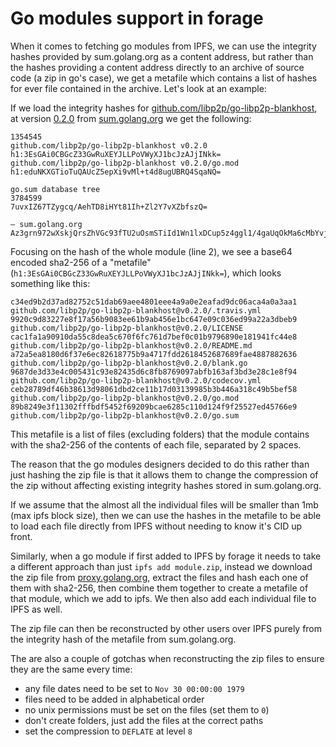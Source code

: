 # Go modules support in forage

When it comes to fetching go modules from IPFS, we can use the integrity hashes provided by sum.golang.org as a content address, but rather than the hashes providing a content address directly to an archive of source code (a zip in go's case), we get a metafile which contains a list of hashes for ever file contained in the archive. Let's look at an example:

If we load the integrity hashes for [github.com/libp2p/go-libp2p-blankhost](https://github.com/libp2p/go-libp2p-blankhost), at version [0.2.0](https://github.com/libp2p/go-libp2p-blankhost/releases/tag/v0.2.0) from [sum.golang.org](https://sum.golang.org/lookup/github.com/libp2p/go-libp2p-blankhost@v0.2.0) we get the following:

```
1354545
github.com/libp2p/go-libp2p-blankhost v0.2.0 h1:3EsGAi0CBGcZ33GwRuXEYJLLPoVWyXJ1bcJzAJjINkk=
github.com/libp2p/go-libp2p-blankhost v0.2.0/go.mod h1:eduNKXGTioTuQAUcZ5epXi9vMl+t4d8ugUBRQ4SqaNQ=

go.sum database tree
3784599
7uvxIZ67TZygcq/AehTD8iHYt81Ih+Zl2Y7vXZbfszQ=

— sum.golang.org Az3grn972wXskjQrsZhVGc93fTU2uOsmSTiId1Wn1lxDCup5z4ggl1/4gaUqOkMa6cMbYvjB7hn7yemNr7Zqanol/go=
```

Focusing on the hash of the whole module (line 2), we see a base64 encoded sha2-256 of a "metafile" (`h1:3EsGAi0CBGcZ33GwRuXEYJLLPoVWyXJ1bcJzAJjINkk=`), which looks something like this:

```
c34ed9b2d37ad82752c51dab69aee4801eee4a9a0e2eafad9dc06aca4a0a3aa1  github.com/libp2p/go-libp2p-blankhost@v0.2.0/.travis.yml
9920c9d83227e8f17a56b9083ee61b9ab456e1bc647e09c036ed99a22a3dbeb9  github.com/libp2p/go-libp2p-blankhost@v0.2.0/LICENSE
cac1fa1a90910da55c8dea5c670f6fc761d7bef0c01b9796890e181941fc44e8  github.com/libp2p/go-libp2p-blankhost@v0.2.0/README.md
a72a5ea8180d6f37e6ec82618775b9a4717fdd2618452687689fae4887882636  github.com/libp2p/go-libp2p-blankhost@v0.2.0/blank.go
9687de3d33e4c005431c93e82435d6c8fb8769097abfb163af3bd3e28c1e8f94  github.com/libp2p/go-libp2p-blankhost@v0.2.0/codecov.yml
ceb28789df46b38613d98061dbd2ce11b17d03139985b3b446a318c49b5bef58  github.com/libp2p/go-libp2p-blankhost@v0.2.0/go.mod
89b8249e3f11302fffbdf5452f69209bcae6285c110d124f9f25527ed45766e9  github.com/libp2p/go-libp2p-blankhost@v0.2.0/go.sum
```

This metafile is a list of files (excluding folders) that the module contains with the sha2-256 of the contents of each file, separated by 2 spaces.

The reason that the go modules designers decided to do this rather than just hashing the zip file is that it allows them to change the compression of the zip without affecting existing integrity hashes stored in sum.golang.org.

If we assume that the almost all the individual files will be smaller than 1mb (max ipfs block size), then we can use the hashes in the metafile to be able to load each file directly from IPFS without needing to know it's CID up front.

Similarly, when a go module if first added to IPFS by forage it needs to take a different approach than just `ipfs add module.zip`, instead we download the zip file from [proxy.golang.org](https://proxy.golang.org/github.com/libp2p/go-libp2p-blankhost/@v/v0.2.0.zip), extract the files and hash each one of them with sha2-256, then combine them together to create a metafile of that module, which we add to ipfs. We then also add each individual file to IPFS as well.

The zip file can then be reconstructed by other users over IPFS purely from the integrity hash of the metafile from sum.golang.org.

The are also a couple of gotchas when reconstructing the zip files to ensure they are the same every time:

- any file dates need to be set to `Nov 30 00:00:00 1979`
- files need to be added in alphabetical order
- no unix permissions must be set on the files (set them to `0`)
- don't create folders, just add the files at the correct paths
- set the compression to `DEFLATE` at level `8`
